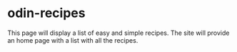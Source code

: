 # odin-recipes
This page will display a list of easy and simple recipes.
The site will provide an home page with a list with all the recipes.
